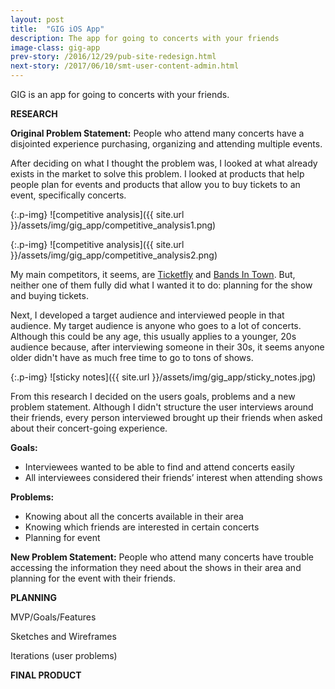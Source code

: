 ```yaml
---
layout: post
title:  "GIG iOS App"
description: The app for going to concerts with your friends
image-class: gig-app
prev-story: /2016/12/29/pub-site-redesign.html
next-story: /2017/06/10/smt-user-content-admin.html
---
```


GIG is an app for going to concerts with your friends. 

**RESEARCH**

**Original Problem Statement:** People who attend many concerts have a disjointed experience purchasing, organizing and attending multiple events.

After deciding on what I thought the problem was, I looked at what already exists in the market to solve this problem. I looked at products that help people plan for events and products that allow you to buy tickets to an event, specifically concerts. 

{:.p-img}
![competitive analysis]({{ site.url }}/assets/img/gig_app/competitive_analysis1.png)

{:.p-img}
![competitive analysis]({{ site.url }}/assets/img/gig_app/competitive_analysis2.png)

My main competitors, it seems, are <a target="_blank" href="http://www.ticketfly.com/">Ticketfly</a> and <a target="_blank" href="https://news.bandsintown.com/home">Bands In Town</a>. But, neither one of them fully did what I wanted it to do: planning for the show and buying tickets. 

Next, I developed a target audience and interviewed people in that audience. My target audience is anyone who goes to a lot of concerts. Although this could be any age, this usually applies to a younger, 20s audience because, after interviewing someone in their 30s, it seems anyone older didn't have as much free time to go to tons of shows. 

{:.p-img}
![sticky notes]({{ site.url }}/assets/img/gig_app/sticky_notes.jpg)

From this research I decided on the users goals, problems and a new problem statement. Although I didn't structure the user interviews around their friends, every person interviewed brought up their friends when asked about their concert-going experience. 

**Goals:**
* Interviewees wanted to be able to find and attend concerts easily
* All interviewees considered their friends’ interest when attending shows

**Problems:**
* Knowing about all the concerts available in their area
* Knowing which friends are interested in certain concerts
* Planning for event

**New Problem Statement:** People who attend many concerts have trouble accessing the information they need about the shows in their area and planning for the event with their friends.

**PLANNING**

MVP/Goals/Features

Sketches and Wireframes

Iterations (user problems)

**FINAL PRODUCT**




